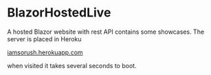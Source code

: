 # BlazorHostedLive
A hosted Blazor website with rest API contains some showcases. The server is placed in Heroku

[iamsorush.herokuapp.com](https://iamsorush.herokuapp.com)

when visited it takes several seconds to boot. 
